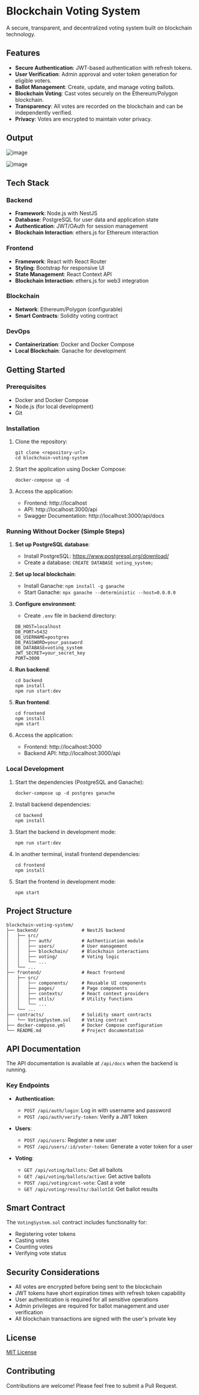 # Blockchain Voting System

A secure, transparent, and decentralized voting system built on blockchain technology.

## Features

- **Secure Authentication**: JWT-based authentication with refresh tokens.
- **User Verification**: Admin approval and voter token generation for eligible voters.
- **Ballot Management**: Create, update, and manage voting ballots.
- **Blockchain Voting**: Cast votes securely on the Ethereum/Polygon blockchain.
- **Transparency**: All votes are recorded on the blockchain and can be independently verified.
- **Privacy**: Votes are encrypted to maintain voter privacy.

## Output

![image](https://github.com/user-attachments/assets/952268a8-d782-4715-a3be-1dd2cc843e82)


![image](https://github.com/user-attachments/assets/925df8ec-be4c-4c8e-95a0-64e15b482a59)




## Tech Stack

### Backend
- **Framework**: Node.js with NestJS
- **Database**: PostgreSQL for user data and application state
- **Authentication**: JWT/OAuth for session management
- **Blockchain Interaction**: ethers.js for Ethereum interaction

### Frontend
- **Framework**: React with React Router
- **Styling**: Bootstrap for responsive UI
- **State Management**: React Context API
- **Blockchain Interaction**: ethers.js for web3 integration

### Blockchain
- **Network**: Ethereum/Polygon (configurable)
- **Smart Contracts**: Solidity voting contract

### DevOps
- **Containerization**: Docker and Docker Compose
- **Local Blockchain**: Ganache for development

## Getting Started

### Prerequisites
- Docker and Docker Compose
- Node.js (for local development)
- Git

### Installation

1. Clone the repository:
   ```
   git clone <repository-url>
   cd blockchain-voting-system
   ```

2. Start the application using Docker Compose:
   ```
   docker-compose up -d
   ```

3. Access the application:
   - Frontend: http://localhost
   - API: http://localhost:3000/api
   - Swagger Documentation: http://localhost:3000/api/docs

### Running Without Docker (Simple Steps)

1. **Set up PostgreSQL database**:
   - Install PostgreSQL: https://www.postgresql.org/download/
   - Create a database: `CREATE DATABASE voting_system;`

2. **Set up local blockchain**:
   - Install Ganache: `npm install -g ganache`
   - Start Ganache: `npx ganache --deterministic --host=0.0.0.0`

3. **Configure environment**:
   - Create `.env` file in backend directory:
   ```
   DB_HOST=localhost
   DB_PORT=5432
   DB_USERNAME=postgres
   DB_PASSWORD=your_password
   DB_DATABASE=voting_system
   JWT_SECRET=your_secret_key
   PORT=3000
   ```

4. **Run backend**:
   ```
   cd backend
   npm install
   npm run start:dev
   ```

5. **Run frontend**:
   ```
   cd frontend
   npm install
   npm start
   ```

6. Access the application:
   - Frontend: http://localhost:3000
   - Backend API: http://localhost:3000/api

### Local Development

1. Start the dependencies (PostgreSQL and Ganache):
   ```
   docker-compose up -d postgres ganache
   ```

2. Install backend dependencies:
   ```
   cd backend
   npm install
   ```

3. Start the backend in development mode:
   ```
   npm run start:dev
   ```

4. In another terminal, install frontend dependencies:
   ```
   cd frontend
   npm install
   ```

5. Start the frontend in development mode:
   ```
   npm start
   ```

## Project Structure

```
blockchain-voting-system/
├── backend/                # NestJS backend
│   ├── src/
│   │   ├── auth/           # Authentication module
│   │   ├── users/          # User management
│   │   ├── blockchain/     # Blockchain interactions
│   │   ├── voting/         # Voting logic
│   │   └── ...
│   └── ...
├── frontend/               # React frontend
│   ├── src/
│   │   ├── components/     # Reusable UI components
│   │   ├── pages/          # Page components
│   │   ├── contexts/       # React context providers
│   │   ├── utils/          # Utility functions
│   │   └── ...
│   └── ...
├── contracts/              # Solidity smart contracts
│   └── VotingSystem.sol    # Voting contract
├── docker-compose.yml      # Docker Compose configuration
└── README.md               # Project documentation
```

## API Documentation

The API documentation is available at `/api/docs` when the backend is running.

### Key Endpoints

- **Authentication**:
  - `POST /api/auth/login`: Log in with username and password
  - `POST /api/auth/verify-token`: Verify a JWT token

- **Users**:
  - `POST /api/users`: Register a new user
  - `POST /api/users/:id/voter-token`: Generate a voter token for a user

- **Voting**:
  - `GET /api/voting/ballots`: Get all ballots
  - `GET /api/voting/ballots/active`: Get active ballots
  - `POST /api/voting/cast-vote`: Cast a vote
  - `GET /api/voting/results/:ballotId`: Get ballot results

## Smart Contract

The `VotingSystem.sol` contract includes functionality for:

- Registering voter tokens
- Casting votes
- Counting votes
- Verifying vote status

## Security Considerations

- All votes are encrypted before being sent to the blockchain
- JWT tokens have short expiration times with refresh token capability
- User authentication is required for all sensitive operations
- Admin privileges are required for ballot management and user verification
- All blockchain transactions are signed with the user's private key

## License

[MIT License](LICENSE)

## Contributing

Contributions are welcome! Please feel free to submit a Pull Request. 
